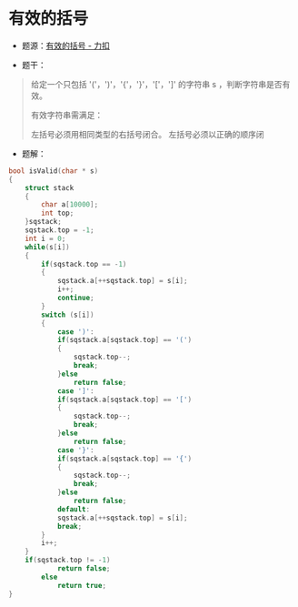 # 有效的括号

* 题源：[有效的括号 - 力扣](https://leetcode-cn.com/problems/valid-parentheses/)

* 题干：

> 给定一个只包括 '('，')'，'{'，'}'，'['，']' 的字符串 s ，判断字符串是否有效。
>
> 有效字符串需满足：
>
> 左括号必须用相同类型的右括号闭合。
> 左括号必须以正确的顺序闭

* 题解：

``` c
bool isValid(char * s)
{
    struct stack
	{
		char a[10000];
		int top;
	}sqstack;
	sqstack.top = -1;
	int i = 0;
	while(s[i])
	{
		if(sqstack.top == -1)
		{
			sqstack.a[++sqstack.top] = s[i];
			i++; 
			continue;
		}
		switch (s[i])
		{
			case ')':
			if(sqstack.a[sqstack.top] == '(')
			{
				sqstack.top--;
				break;
			}else
				return false;
			case ']':
			if(sqstack.a[sqstack.top] == '[')
			{
				sqstack.top--;
				break;
			}else
				return false;
			case '}':
			if(sqstack.a[sqstack.top] == '{')
			{
				sqstack.top--;
				break;
			}else
				return false;
			default:
			sqstack.a[++sqstack.top] = s[i];
			break;
		}
		i++;
	}
	if(sqstack.top != -1)
			return false;
		else 
			return true;
}
```

